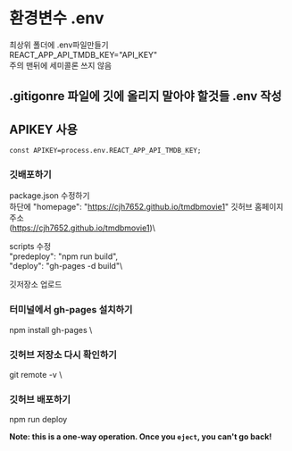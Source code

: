 # 환경변수 .env

최상위 폴더에 .env파일만들기 \
REACT_APP_API_TMDB_KEY="API_KEY" \
주의 맨뒤에 세미콜론 쓰지 않음

## .gitigonre 파일에 깃에 올리지 말아야 할것들 .env 작성


## APIKEY 사용
    const APIKEY=process.env.REACT_APP_API_TMDB_KEY;

### 깃배포하기

package.json 수정하기\
하단에  "homepage": "https://cjh7652.github.io/tmdbmovie1" 깃허브 홈페이지 주소 \
(https://cjh7652.github.io/tmdbmovie1)\


scripts 수정\
 "predeploy": "npm run build", \
  "deploy": "gh-pages -d build"\

깃저장소 업로드


###  터미널에서 gh-pages 설치하기

npm install gh-pages \


### 깃허브 저장소 다시 확인하기
git remote -v \





### 깃허브 배포하기
npm run deploy

**Note: this is a one-way operation. Once you `eject`, you can't go back!**



